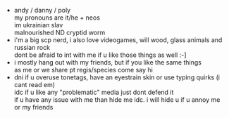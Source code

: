 - andy / danny / poly
 <br> my pronouns are it/he + neos
 <br> im ukrainian slav 
 <br> malnourished ND cryptid worm
- i'm a big scp nerd, i also love videogames, will wood, glass animals and russian rock
<br> dont be afraid to int with me if u like those things as well :-]
- i mostly hang out with my friends, but if you like the same things
<br> as me or we share pt regis/species come say hi
- dni if u overuse tonetags, have an eyestrain skin or use typing quirks (i cant read em)
<br> idc if u like any "problematic" media just dont defend it
<br> if u have any issue with me than hide me idc. i will hide u if u annoy me or my friends

